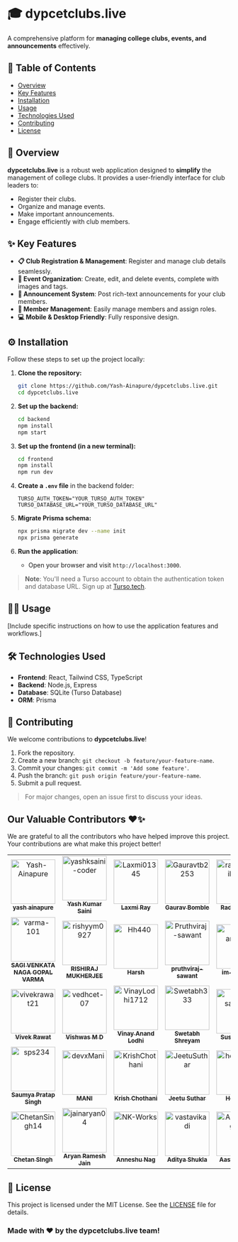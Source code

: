 

# 🎓 **dypcetclubs.live**

A comprehensive platform for **managing college clubs, events, and announcements** effectively.



## 🚀 **Table of Contents**

- [Overview](#overview)
- [Key Features](#key-features)
- [Installation](#installation)
- [Usage](#usage)
- [Technologies Used](#technologies-used)
- [Contributing](#contributing)
- [License](#license)



## 🌟 **Overview**

**dypcetclubs.live** is a robust web application designed to **simplify** the management of college clubs. It provides a user-friendly interface for club leaders to:

- Register their clubs.
- Organize and manage events.
- Make important announcements.
- Engage efficiently with club members.



## ✨ **Key Features**

- **📋 Club Registration & Management**: Register and manage club details seamlessly.
- **📅 Event Organization**: Create, edit, and delete events, complete with images and tags.
- **📢 Announcement System**: Post rich-text announcements for your club members.
- **👥 Member Management**: Easily manage members and assign roles.
- **💻 Mobile & Desktop Friendly**: Fully responsive design.


## ⚙️ **Installation**

Follow these steps to set up the project locally:

1. **Clone the repository:**
   ```bash
   git clone https://github.com/Yash-Ainapure/dypcetclubs.live.git
   cd dypcetclubs.live
   ```

2. **Set up the backend:**
   ```bash
   cd backend
   npm install
   npm start
   ```

3. **Set up the frontend (in a new terminal):**
   ```bash
   cd frontend
   npm install
   npm run dev
   ```

4. **Create a `.env` file** in the backend folder:
   ```
   TURSO_AUTH_TOKEN="YOUR_TURSO_AUTH_TOKEN"
   TURSO_DATABASE_URL="YOUR_TURSO_DATABASE_URL"
   ```

5. **Migrate Prisma schema:**
   ```bash
   npx prisma migrate dev --name init
   npx prisma generate
   ```

6. **Run the application**:
   - Open your browser and visit `http://localhost:3000`.

> **Note**: You'll need a Turso account to obtain the authentication token and database URL. Sign up at [Turso.tech](https://turso.tech/).



## 🧑‍💻 **Usage**

[Include specific instructions on how to use the application features and workflows.]



## 🛠️ **Technologies Used**

- **Frontend**: React, Tailwind CSS, TypeScript
- **Backend**: Node.js, Express
- **Database**: SQLite (Turso Database)
- **ORM**: Prisma



## 🤝 **Contributing**

We welcome contributions to **dypcetclubs.live**!

1. Fork the repository.
2. Create a new branch: `git checkout -b feature/your-feature-name`.
3. Commit your changes: `git commit -m 'Add some feature'`.
4. Push the branch: `git push origin feature/your-feature-name`.
5. Submit a pull request.

> For major changes, open an issue first to discuss your ideas.

## Our Valuable Contributors ❤️✨

We are grateful to all the contributors who have helped improve this project. Your contributions are what make this project better!

<!-- readme: contributors -start -->
<table>
	<tbody>
		<tr>
            <td align="center">
                <a href="https://github.com/Yash-Ainapure">
                    <img src="https://private-avatars.githubusercontent.com/u/136250383?jwt=eyJhbGciOiJIUzI1NiIsInR5cCI6IkpXVCJ9.eyJpc3MiOiJnaXRodWIuY29tIiwiYXVkIjoicmF3LmdpdGh1YnVzZXJjb250ZW50LmNvbSIsImtleSI6ImtleTEiLCJleHAiOjE3MzQ2NTY1ODAsIm5iZiI6MTczNDY1NTM4MCwicGF0aCI6Ii91LzEzNjI1MDM4MyJ9.GFh5aKi4n3xNq2lls_CB4JN7sZeherozmi6ZURNIEMQ&v=4" width="100;" alt="Yash-Ainapure"/>
                    <br />
                    <sub><b>yash ainapure</b></sub>
                </a>
            </td>
            <td align="center">
                <a href="https://github.com/yashksaini-coder">
                    <img src="https://private-avatars.githubusercontent.com/u/115717039?jwt=eyJhbGciOiJIUzI1NiIsInR5cCI6IkpXVCJ9.eyJpc3MiOiJnaXRodWIuY29tIiwiYXVkIjoicmF3LmdpdGh1YnVzZXJjb250ZW50LmNvbSIsImtleSI6ImtleTEiLCJleHAiOjE3MzQ2NTYyMjAsIm5iZiI6MTczNDY1NTAyMCwicGF0aCI6Ii91LzExNTcxNzAzOSJ9.gN2-lzIIbb14jzEo1xyUZSRBntV0O0oEKiP4gUi_cmc&v=4" width="100;" alt="yashksaini-coder"/>
                    <br />
                    <sub><b>Yash Kumar Saini</b></sub>
                </a>
            </td>
            <td align="center">
                <a href="https://github.com/Laxmi01345">
                    <img src="https://private-avatars.githubusercontent.com/u/122423386?jwt=eyJhbGciOiJIUzI1NiIsInR5cCI6IkpXVCJ9.eyJpc3MiOiJnaXRodWIuY29tIiwiYXVkIjoicmF3LmdpdGh1YnVzZXJjb250ZW50LmNvbSIsImtleSI6ImtleTEiLCJleHAiOjE3MzQ2NTYwNDAsIm5iZiI6MTczNDY1NDg0MCwicGF0aCI6Ii91LzEyMjQyMzM4NiJ9.BY8XgnBgq3AIBwtN6Q7Gw38Pkehaow6y2PnH49w48is&v=4" width="100;" alt="Laxmi01345"/>
                    <br />
                    <sub><b>Laxmi Ray</b></sub>
                </a>
            </td>
            <td align="center">
                <a href="https://github.com/Gauravtb2253">
                    <img src="https://private-avatars.githubusercontent.com/u/114927759?jwt=eyJhbGciOiJIUzI1NiIsInR5cCI6IkpXVCJ9.eyJpc3MiOiJnaXRodWIuY29tIiwiYXVkIjoicmF3LmdpdGh1YnVzZXJjb250ZW50LmNvbSIsImtleSI6ImtleTEiLCJleHAiOjE3MzQ2NTYxMDAsIm5iZiI6MTczNDY1NDkwMCwicGF0aCI6Ii91LzExNDkyNzc1OSJ9.aSSITRT-nqjse-zukAgWjH9PNcyN-00uBZDDEV3z2nw&v=4" width="100;" alt="Gauravtb2253"/>
                    <br />
                    <sub><b>Gaurav Bomble</b></sub>
                </a>
            </td>
            <td align="center">
                <a href="https://github.com/radheypatil6630">
                    <img src="https://private-avatars.githubusercontent.com/u/85211195?jwt=eyJhbGciOiJIUzI1NiIsInR5cCI6IkpXVCJ9.eyJpc3MiOiJnaXRodWIuY29tIiwiYXVkIjoicmF3LmdpdGh1YnVzZXJjb250ZW50LmNvbSIsImtleSI6ImtleTEiLCJleHAiOjE3MzQ2NTY1ODAsIm5iZiI6MTczNDY1NTM4MCwicGF0aCI6Ii91Lzg1MjExMTk1In0.LfTsOAju7Loyya3n3LDPu94YmG9qF24aQjHcTGD-Kag&v=4" width="100;" alt="radheypatil6630"/>
                    <br />
                    <sub><b>Radhey patil</b></sub>
                </a>
            </td>
            <td align="center">
                <a href="https://github.com/prateek2102">
                    <img src="https://private-avatars.githubusercontent.com/u/130992856?jwt=eyJhbGciOiJIUzI1NiIsInR5cCI6IkpXVCJ9.eyJpc3MiOiJnaXRodWIuY29tIiwiYXVkIjoicmF3LmdpdGh1YnVzZXJjb250ZW50LmNvbSIsImtleSI6ImtleTEiLCJleHAiOjE3MzQ2NTY2NDAsIm5iZiI6MTczNDY1NTQ0MCwicGF0aCI6Ii91LzEzMDk5Mjg1NiJ9.YyHodliZRKEoFrDVBiJY20MMoWT1CT0wVuujZd4ffZI&v=4" width="100;" alt="prateek2102"/>
                    <br />
                    <sub><b>Prateek </b></sub>
                </a>
            </td>
		</tr>
		<tr>
            <td align="center">
                <a href="https://github.com/varma-101">
                    <img src="https://private-avatars.githubusercontent.com/u/138625491?jwt=eyJhbGciOiJIUzI1NiIsInR5cCI6IkpXVCJ9.eyJpc3MiOiJnaXRodWIuY29tIiwiYXVkIjoicmF3LmdpdGh1YnVzZXJjb250ZW50LmNvbSIsImtleSI6ImtleTEiLCJleHAiOjE3MzQ2NTU5ODAsIm5iZiI6MTczNDY1NDc4MCwicGF0aCI6Ii91LzEzODYyNTQ5MSJ9.Ji5BaNnpKR1v7kySiyYg7os_AkznXuMPbkM05BxYFqA&v=4" width="100;" alt="varma-101"/>
                    <br />
                    <sub><b>SAGI VENKATA NAGA GOPAL VARMA</b></sub>
                </a>
            </td>
            <td align="center">
                <a href="https://github.com/rishyym0927">
                    <img src="https://private-avatars.githubusercontent.com/u/136720020?jwt=eyJhbGciOiJIUzI1NiIsInR5cCI6IkpXVCJ9.eyJpc3MiOiJnaXRodWIuY29tIiwiYXVkIjoicmF3LmdpdGh1YnVzZXJjb250ZW50LmNvbSIsImtleSI6ImtleTEiLCJleHAiOjE3MzQ2NTU5MjAsIm5iZiI6MTczNDY1NDcyMCwicGF0aCI6Ii91LzEzNjcyMDAyMCJ9.8DNmhiIH06uwO1XHik7Hni4a6nIVCLgwRuKOW2Ozalw&v=4" width="100;" alt="rishyym0927"/>
                    <br />
                    <sub><b>RISHIRAJ MUKHERJEE</b></sub>
                </a>
            </td>
            <td align="center">
                <a href="https://github.com/Hh440">
                    <img src="https://private-avatars.githubusercontent.com/u/91595810?jwt=eyJhbGciOiJIUzI1NiIsInR5cCI6IkpXVCJ9.eyJpc3MiOiJnaXRodWIuY29tIiwiYXVkIjoicmF3LmdpdGh1YnVzZXJjb250ZW50LmNvbSIsImtleSI6ImtleTEiLCJleHAiOjE3MzQ2NTYzNDAsIm5iZiI6MTczNDY1NTE0MCwicGF0aCI6Ii91LzkxNTk1ODEwIn0.golX93NrXTTeEMXQY6xdNzO4G1zM-hpVIRbfMSPXl1o&v=4" width="100;" alt="Hh440"/>
                    <br />
                    <sub><b>Harsh</b></sub>
                </a>
            </td>
            <td align="center">
                <a href="https://github.com/Pruthviraj-sawant">
                    <img src="https://private-avatars.githubusercontent.com/u/157594404?jwt=eyJhbGciOiJIUzI1NiIsInR5cCI6IkpXVCJ9.eyJpc3MiOiJnaXRodWIuY29tIiwiYXVkIjoicmF3LmdpdGh1YnVzZXJjb250ZW50LmNvbSIsImtleSI6ImtleTEiLCJleHAiOjE3MzQ2NTY3NjAsIm5iZiI6MTczNDY1NTU2MCwicGF0aCI6Ii91LzE1NzU5NDQwNCJ9.9MaM_TWVEtGAG0I-FIw_sZZglY5UCX_-SdMQQSsWkRA&v=4" width="100;" alt="Pruthviraj-sawant"/>
                    <br />
                    <sub><b>pruthviraj-sawant</b></sub>
                </a>
            </td>
            <td align="center">
                <a href="https://github.com/im-amanjai">
                    <img src="https://private-avatars.githubusercontent.com/u/145966547?jwt=eyJhbGciOiJIUzI1NiIsInR5cCI6IkpXVCJ9.eyJpc3MiOiJnaXRodWIuY29tIiwiYXVkIjoicmF3LmdpdGh1YnVzZXJjb250ZW50LmNvbSIsImtleSI6ImtleTEiLCJleHAiOjE3MzQ2NTY3NjAsIm5iZiI6MTczNDY1NTU2MCwicGF0aCI6Ii91LzE0NTk2NjU0NyJ9.tg9fQeWoflL3T89J16yQbxMXm_0DedH51f_lfw9eRQ4&v=4" width="100;" alt="im-amanjai"/>
                    <br />
                    <sub><b>im-amanjai</b></sub>
                </a>
            </td>
            <td align="center">
                <a href="https://github.com/ZayedShahcode">
                    <img src="https://private-avatars.githubusercontent.com/u/115407231?jwt=eyJhbGciOiJIUzI1NiIsInR5cCI6IkpXVCJ9.eyJpc3MiOiJnaXRodWIuY29tIiwiYXVkIjoicmF3LmdpdGh1YnVzZXJjb250ZW50LmNvbSIsImtleSI6ImtleTEiLCJleHAiOjE3MzQ2NTYyMjAsIm5iZiI6MTczNDY1NTAyMCwicGF0aCI6Ii91LzExNTQwNzIzMSJ9.EWSh0r8obFwMbhxwAIrYg2Yug6qSxRqhkCQ6Ao5Dkh8&v=4" width="100;" alt="ZayedShahcode"/>
                    <br />
                    <sub><b>Zayed</b></sub>
                </a>
            </td>
		</tr>
		<tr>
            <td align="center">
                <a href="https://github.com/vivekrawat21">
                    <img src="https://private-avatars.githubusercontent.com/u/116631005?jwt=eyJhbGciOiJIUzI1NiIsInR5cCI6IkpXVCJ9.eyJpc3MiOiJnaXRodWIuY29tIiwiYXVkIjoicmF3LmdpdGh1YnVzZXJjb250ZW50LmNvbSIsImtleSI6ImtleTEiLCJleHAiOjE3MzQ2NTY1MjAsIm5iZiI6MTczNDY1NTMyMCwicGF0aCI6Ii91LzExNjYzMTAwNSJ9.qAg2aeUOFcNmPuM6E0RL5J7LPOy-gHE9Zz3j0dgEU9A&v=4" width="100;" alt="vivekrawat21"/>
                    <br />
                    <sub><b>Vivek Rawat</b></sub>
                </a>
            </td>
            <td align="center">
                <a href="https://github.com/vedhcet-07">
                    <img src="https://private-avatars.githubusercontent.com/u/176995332?jwt=eyJhbGciOiJIUzI1NiIsInR5cCI6IkpXVCJ9.eyJpc3MiOiJnaXRodWIuY29tIiwiYXVkIjoicmF3LmdpdGh1YnVzZXJjb250ZW50LmNvbSIsImtleSI6ImtleTEiLCJleHAiOjE3MzQ2NTYyODAsIm5iZiI6MTczNDY1NTA4MCwicGF0aCI6Ii91LzE3Njk5NTMzMiJ9.ecQUc3E_3qIS1S5Iug4ztleKP8ov1-lL3F9I3s4J_2M&v=4" width="100;" alt="vedhcet-07"/>
                    <br />
                    <sub><b>Vishwas M D</b></sub>
                </a>
            </td>
            <td align="center">
                <a href="https://github.com/VinayLodhi1712">
                    <img src="https://private-avatars.githubusercontent.com/u/135756009?jwt=eyJhbGciOiJIUzI1NiIsInR5cCI6IkpXVCJ9.eyJpc3MiOiJnaXRodWIuY29tIiwiYXVkIjoicmF3LmdpdGh1YnVzZXJjb250ZW50LmNvbSIsImtleSI6ImtleTEiLCJleHAiOjE3MzQ2NTU5MjAsIm5iZiI6MTczNDY1NDcyMCwicGF0aCI6Ii91LzEzNTc1NjAwOSJ9.Qn_2ERte_0yoaUxLoWVoktqCodDauMXDshovMhHQY2w&v=4" width="100;" alt="VinayLodhi1712"/>
                    <br />
                    <sub><b>Vinay Anand Lodhi</b></sub>
                </a>
            </td>
            <td align="center">
                <a href="https://github.com/Swetabh333">
                    <img src="https://private-avatars.githubusercontent.com/u/109225662?jwt=eyJhbGciOiJIUzI1NiIsInR5cCI6IkpXVCJ9.eyJpc3MiOiJnaXRodWIuY29tIiwiYXVkIjoicmF3LmdpdGh1YnVzZXJjb250ZW50LmNvbSIsImtleSI6ImtleTEiLCJleHAiOjE3MzQ2NTY1MjAsIm5iZiI6MTczNDY1NTMyMCwicGF0aCI6Ii91LzEwOTIyNTY2MiJ9.M_TmsuNFLD6MOZGm64u9Wy01jJGoIGktPuNc65Q9j2Q&v=4" width="100;" alt="Swetabh333"/>
                    <br />
                    <sub><b>Swetabh Shreyam</b></sub>
                </a>
            </td>
            <td align="center">
                <a href="https://github.com/sushil-sagar05">
                    <img src="https://private-avatars.githubusercontent.com/u/169032900?jwt=eyJhbGciOiJIUzI1NiIsInR5cCI6IkpXVCJ9.eyJpc3MiOiJnaXRodWIuY29tIiwiYXVkIjoicmF3LmdpdGh1YnVzZXJjb250ZW50LmNvbSIsImtleSI6ImtleTEiLCJleHAiOjE3MzQ2NTY1MjAsIm5iZiI6MTczNDY1NTMyMCwicGF0aCI6Ii91LzE2OTAzMjkwMCJ9.4DZh9dxcQF0Uvm-cxdERGNYntSh71MwvIhF9PWDnIGo&v=4" width="100;" alt="sushil-sagar05"/>
                    <br />
                    <sub><b>Sushil Sagar</b></sub>
                </a>
            </td>
            <td align="center">
                <a href="https://github.com/Sourabh782">
                    <img src="https://private-avatars.githubusercontent.com/u/103349890?jwt=eyJhbGciOiJIUzI1NiIsInR5cCI6IkpXVCJ9.eyJpc3MiOiJnaXRodWIuY29tIiwiYXVkIjoicmF3LmdpdGh1YnVzZXJjb250ZW50LmNvbSIsImtleSI6ImtleTEiLCJleHAiOjE3MzQ2NTY3NjAsIm5iZiI6MTczNDY1NTU2MCwicGF0aCI6Ii91LzEwMzM0OTg5MCJ9.tEovASFYbQj8i8BoOeZ6IrwaaU86DcLoD6VK4V66SM0&v=4" width="100;" alt="Sourabh782"/>
                    <br />
                    <sub><b>Sourabh Singh Rawat</b></sub>
                </a>
            </td>
		</tr>
		<tr>
            <td align="center">
                <a href="https://github.com/sps234">
                    <img src="https://private-avatars.githubusercontent.com/u/141764206?jwt=eyJhbGciOiJIUzI1NiIsInR5cCI6IkpXVCJ9.eyJpc3MiOiJnaXRodWIuY29tIiwiYXVkIjoicmF3LmdpdGh1YnVzZXJjb250ZW50LmNvbSIsImtleSI6ImtleTEiLCJleHAiOjE3MzQ2NTY2NDAsIm5iZiI6MTczNDY1NTQ0MCwicGF0aCI6Ii91LzE0MTc2NDIwNiJ9.eg-BPctQ4PZld9t1R5tk1PPXRwW3rNtB3_ZIG82twPs&v=4" width="100;" alt="sps234"/>
                    <br />
                    <sub><b>Saumya Pratap Singh</b></sub>
                </a>
            </td>
            <td align="center">
                <a href="https://github.com/devxMani">
                    <img src="https://private-avatars.githubusercontent.com/u/122438942?jwt=eyJhbGciOiJIUzI1NiIsInR5cCI6IkpXVCJ9.eyJpc3MiOiJnaXRodWIuY29tIiwiYXVkIjoicmF3LmdpdGh1YnVzZXJjb250ZW50LmNvbSIsImtleSI6ImtleTEiLCJleHAiOjE3MzQ2NTY1ODAsIm5iZiI6MTczNDY1NTM4MCwicGF0aCI6Ii91LzEyMjQzODk0MiJ9.00XHhFyMtR9p6HfFknMMPmsMSDGS3M39rIMMN74QPKA&v=4" width="100;" alt="devxMani"/>
                    <br />
                    <sub><b>MANI </b></sub>
                </a>
            </td>
            <td align="center">
                <a href="https://github.com/KrishChothani">
                    <img src="https://private-avatars.githubusercontent.com/u/143370415?jwt=eyJhbGciOiJIUzI1NiIsInR5cCI6IkpXVCJ9.eyJpc3MiOiJnaXRodWIuY29tIiwiYXVkIjoicmF3LmdpdGh1YnVzZXJjb250ZW50LmNvbSIsImtleSI6ImtleTEiLCJleHAiOjE3MzQ2NTYxNjAsIm5iZiI6MTczNDY1NDk2MCwicGF0aCI6Ii91LzE0MzM3MDQxNSJ9.eNSUYX-_75eFxFuRNfliJePKDPDXx6ZsrDIj4vahtAw&v=4" width="100;" alt="KrishChothani"/>
                    <br />
                    <sub><b>Krish Chothani</b></sub>
                </a>
            </td>
            <td align="center">
                <a href="https://github.com/JeetuSuthar">
                    <img src="https://private-avatars.githubusercontent.com/u/129197623?jwt=eyJhbGciOiJIUzI1NiIsInR5cCI6IkpXVCJ9.eyJpc3MiOiJnaXRodWIuY29tIiwiYXVkIjoicmF3LmdpdGh1YnVzZXJjb250ZW50LmNvbSIsImtleSI6ImtleTEiLCJleHAiOjE3MzQ2NTYyODAsIm5iZiI6MTczNDY1NTA4MCwicGF0aCI6Ii91LzEyOTE5NzYyMyJ9.nD3xMjkY-3qdZU44lH6c4AUkn6sfOoDusz17kKuvWqY&v=4" width="100;" alt="JeetuSuthar"/>
                    <br />
                    <sub><b>Jeetu Suthar</b></sub>
                </a>
            </td>
            <td align="center">
                <a href="https://github.com/hetvipopat">
                    <img src="https://private-avatars.githubusercontent.com/u/157787846?jwt=eyJhbGciOiJIUzI1NiIsInR5cCI6IkpXVCJ9.eyJpc3MiOiJnaXRodWIuY29tIiwiYXVkIjoicmF3LmdpdGh1YnVzZXJjb250ZW50LmNvbSIsImtleSI6ImtleTEiLCJleHAiOjE3MzQ2NTY3MDAsIm5iZiI6MTczNDY1NTUwMCwicGF0aCI6Ii91LzE1Nzc4Nzg0NiJ9.ZPh4HJ_-kxWJgBtZezDZ2u16WX0vMGakf9_3EfcwVcA&v=4" width="100;" alt="hetvipopat"/>
                    <br />
                    <sub><b>Hetvi_26</b></sub>
                </a>
            </td>
            <td align="center">
                <a href="https://github.com/Dhruv-pahuja">
                    <img src="https://private-avatars.githubusercontent.com/u/100836518?jwt=eyJhbGciOiJIUzI1NiIsInR5cCI6IkpXVCJ9.eyJpc3MiOiJnaXRodWIuY29tIiwiYXVkIjoicmF3LmdpdGh1YnVzZXJjb250ZW50LmNvbSIsImtleSI6ImtleTEiLCJleHAiOjE3MzQ2NTY2NDAsIm5iZiI6MTczNDY1NTQ0MCwicGF0aCI6Ii91LzEwMDgzNjUxOCJ9.y9ka36zA9I-Y05-UtmW4uRqho5VkA3xYzOjATsv1HaE&v=4" width="100;" alt="Dhruv-pahuja"/>
                    <br />
                    <sub><b>Dhruv Pahuja</b></sub>
                </a>
            </td>
		</tr>
		<tr>
            <td align="center">
                <a href="https://github.com/ChetanSingh14">
                    <img src="https://private-avatars.githubusercontent.com/u/153702696?jwt=eyJhbGciOiJIUzI1NiIsInR5cCI6IkpXVCJ9.eyJpc3MiOiJnaXRodWIuY29tIiwiYXVkIjoicmF3LmdpdGh1YnVzZXJjb250ZW50LmNvbSIsImtleSI6ImtleTEiLCJleHAiOjE3MzQ2NTYwNDAsIm5iZiI6MTczNDY1NDg0MCwicGF0aCI6Ii91LzE1MzcwMjY5NiJ9.gt1LgPDdZl-wOmCsCH7sqp5oLp-mXBoUNZwQtl0f4Zs&v=4" width="100;" alt="ChetanSingh14"/>
                    <br />
                    <sub><b>Chetan SIngh</b></sub>
                </a>
            </td>
            <td align="center">
                <a href="https://github.com/jainaryan04">
                    <img src="https://private-avatars.githubusercontent.com/u/138214350?jwt=eyJhbGciOiJIUzI1NiIsInR5cCI6IkpXVCJ9.eyJpc3MiOiJnaXRodWIuY29tIiwiYXVkIjoicmF3LmdpdGh1YnVzZXJjb250ZW50LmNvbSIsImtleSI6ImtleTEiLCJleHAiOjE3MzQ2NTYxMDAsIm5iZiI6MTczNDY1NDkwMCwicGF0aCI6Ii91LzEzODIxNDM1MCJ9.wfXfTOlPIbSlT24j1rwa_KprdkIU-9A7B-3fTKs3fw8&v=4" width="100;" alt="jainaryan04"/>
                    <br />
                    <sub><b>Aryan Ramesh Jain</b></sub>
                </a>
            </td>
            <td align="center">
                <a href="https://github.com/NK-Works">
                    <img src="https://private-avatars.githubusercontent.com/u/132702983?jwt=eyJhbGciOiJIUzI1NiIsInR5cCI6IkpXVCJ9.eyJpc3MiOiJnaXRodWIuY29tIiwiYXVkIjoicmF3LmdpdGh1YnVzZXJjb250ZW50LmNvbSIsImtleSI6ImtleTEiLCJleHAiOjE3MzQ2NTU5MjAsIm5iZiI6MTczNDY1NDcyMCwicGF0aCI6Ii91LzEzMjcwMjk4MyJ9.wtpRnbgohw789Dv2ZxeP5mBEI1vBmkoGUEW2FzH3i8Y&v=4" width="100;" alt="NK-Works"/>
                    <br />
                    <sub><b>Anneshu Nag</b></sub>
                </a>
            </td>
            <td align="center">
                <a href="https://github.com/vastavikadi">
                    <img src="https://private-avatars.githubusercontent.com/u/160533006?jwt=eyJhbGciOiJIUzI1NiIsInR5cCI6IkpXVCJ9.eyJpc3MiOiJnaXRodWIuY29tIiwiYXVkIjoicmF3LmdpdGh1YnVzZXJjb250ZW50LmNvbSIsImtleSI6ImtleTEiLCJleHAiOjE3MzQ2NTY3NjAsIm5iZiI6MTczNDY1NTU2MCwicGF0aCI6Ii91LzE2MDUzMzAwNiJ9.hILb2EaThFmPI1LNoW20O0huCUpXHalu_xPfgcyFp3Y&v=4" width="100;" alt="vastavikadi"/>
                    <br />
                    <sub><b>Aditya Shukla</b></sub>
                </a>
            </td>
            <td align="center">
                <a href="https://github.com/AasthaSingh28">
                    <img src="https://private-avatars.githubusercontent.com/u/138100998?jwt=eyJhbGciOiJIUzI1NiIsInR5cCI6IkpXVCJ9.eyJpc3MiOiJnaXRodWIuY29tIiwiYXVkIjoicmF3LmdpdGh1YnVzZXJjb250ZW50LmNvbSIsImtleSI6ImtleTEiLCJleHAiOjE3MzQ2NTYzNDAsIm5iZiI6MTczNDY1NTE0MCwicGF0aCI6Ii91LzEzODEwMDk5OCJ9.SuzJcsWW58dgnxFjl8y0rbPAzMO6VkTTziLMUyAC6UY&v=4" width="100;" alt="AasthaSingh28"/>
                    <br />
                    <sub><b>Aastha Singh</b></sub>
                </a>
            </td>
		</tr>
	<tbody>
</table>
<!-- readme: contributors -end -->

## 📄 **License**

This project is licensed under the MIT License. See the [LICENSE](LICENSE) file for details.

### Made with ❤️ by the dypcetclubs.live team!

